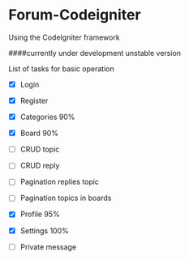 # Forum-Codeigniter
Using the CodeIgniter framework

####currently under development unstable version

List of tasks for basic operation
- [x] Login
- [x] Register
- [x] Categories 90%
- [x] Board 90%
- [ ] CRUD topic
- [ ] CRUD reply
- [ ] Pagination replies topic
- [ ] Pagination topics in boards
- [x] Profile 95%
- [x] Settings 100%
- [ ] Private message

